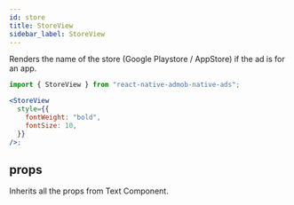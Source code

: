 ```yaml
---
id: store
title: StoreView
sidebar_label: StoreView
---
```


Renders the name of the store (Google Playstore / AppStore) if the ad is for an app.

```jsx
import { StoreView } from "react-native-admob-native-ads";

<StoreView
  style={{
    fontWeight: "bold",
    fontSize: 10,
  }}
/>;
```

## props

Inherits all the props from Text Component.
